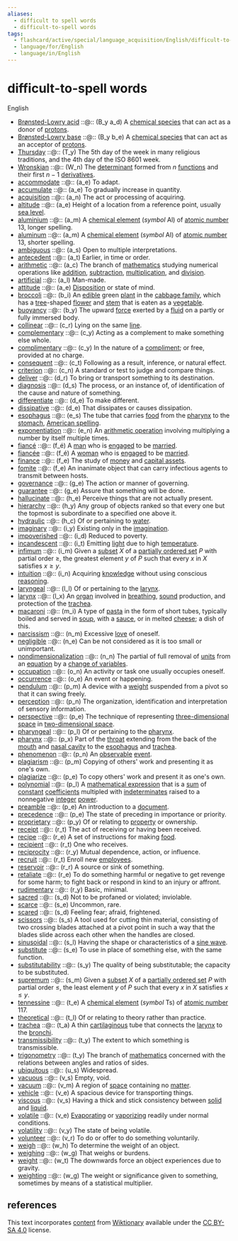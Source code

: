 ```yaml
---
aliases:
  - difficult to spell words
  - difficult-to-spell words
tags:
  - flashcard/active/special/language_acquisition/English/difficult-to-spell_words
  - language/for/English
  - language/in/English
---
```


# difficult-to-spell words

English

- [Brønsted-Lowry acid](https://en.wiktionary.org/wiki/Brønsted-Lowry_acid) ::@:: \(B\_y a\_d\) A [chemical species](../../../general/chemical%20species.md) that can act as a donor of [protons](../../../general/proton.md). <!--SR:!2028-01-30,1078,363!2027-01-20,784,343-->
- [Brønsted-Lowry base](https://en.wiktionary.org/wiki/Brønsted-Lowry_base) ::@:: \(B\_y b\_e\) A [chemical species](../../../general/chemical%20species.md) that can act as an acceptor of [protons](../../../general/proton.md). <!--SR:!2028-06-04,1265,383!2026-11-19,747,343-->
- [Thursday](https://en.wiktionary.org/wiki/Thursday) ::@:: \(T\_y\) The 5th day of the week in many religious traditions, and the 4th day of the ISO 8601 week. <!--SR:!2026-05-03,596,396!2028-04-22,1144,376-->
- [Wronskian](https://en.wiktionary.org/wiki/Wronskian) ::@:: \(W\_n\) The [determinant](../../../general/deteriminant.md) formed from $n$ [functions](../../../general/function%20(mathematics).md) and their first $n - 1$ [derivatives](../../../general/derivative.md). <!--SR:!2029-06-23,1571,364!2028-12-08,1410,364-->
- [accommodate](https://en.wiktionary.org/wiki/accommodate) ::@:: \(a\_e\) To adapt. <!--SR:!2027-10-28,1008,344!2025-12-12,317,284-->
- [accumulate](https://en.wiktionary.org/wiki/accumulate) ::@:: \(a\_e\) To gradually increase in quantity. <!--SR:!2025-10-26,467,332!2031-05-04,2141,394-->
- [acquisition](https://en.wiktionary.org/wiki/acquisition) ::@:: \(a\_n\) The act or processing of acquiring. <!--SR:!2025-07-27,25,396!2025-07-27,25,396-->
- [altitude](https://en.wiktionary.org/wiki/altitude) ::@:: \(a\_e\) Height of a location from a reference point, usually [sea level](../../../general/sea%20level.md). <!--SR:!2026-11-11,729,324!2027-02-11,798,324-->
- [aluminium](https://en.wiktionary.org/wiki/aluminium) ::@:: \(a\_m\) A [chemical element](../../../general/chemical%20element.md) (_symbol_ Al) of [atomic number](../../../general/atomic%20number.md) 13, longer spelling. <!--SR:!2026-01-28,526,310!2027-04-28,654,330-->
- [aluminum](https://en.wiktionary.org/wiki/aluminum) ::@:: \(a\_m\) A [chemical element](../../../general/chemical%20element.md) (_symbol_ Al) of [atomic number](../../../general/atomic%20number.md) 13, shorter spelling. <!--SR:!2025-10-08,458,310!2025-08-26,408,290-->
- [ambiguous](https://en.wiktionary.org/wiki/ambiguous) ::@:: \(a\_s\) Open to multiple interpretations. <!--SR:!2025-10-02,452,396!2027-07-19,958,396-->
- [antecedent](https://en.wiktionary.org/wiki/antecedent) ::@:: \(a\_t\) Earlier, in time or order. <!--SR:!2026-02-07,536,392!2028-03-02,1093,372-->
- [arithmetic](https://en.wiktionary.org/wiki/arithmetic) ::@:: \(a\_c\) The branch of [mathematics](../../../general/mathematics.md) studying numerical operations like [addition](../../../general/addition.md), [subtraction](../../../general/subtraction.md), [multiplication](../../../general/multiplication.md), and [division](../../../general/division%20(mathematics).md). <!--SR:!2027-09-25,993,344!2027-06-20,957,324-->
- [artificial](https://en.wiktionary.org/wiki/artificial) ::@:: \(a\_l\) Man-made. <!--SR:!2026-11-05,826,430!2026-06-20,667,410-->
- [attitude](https://en.wiktionary.org/wiki/attitude) ::@:: \(a\_e\) [Disposition](../../../general/disposition.md) or state of mind. <!--SR:!2028-04-07,1227,364!2030-05-05,1765,344-->
- [broccoli](https://en.wiktionary.org/wiki/broccoli) ::@:: \(b\_i\) An [edible](../../../general/edible.md) green [plant](../../../general/plant.md) in the [cabbage family](../../../general/Brassicaceae.md), which has a [tree](../../../general/tree.md)-shaped [flower](../../../general/flower.md) and [stem](../../../general/stalk.md) that is eaten as a [vegetable](../../../general/vegetable.md). <!--SR:!2027-09-03,1025,357!2026-12-20,794,357-->
- [buoyancy](https://en.wiktionary.org/wiki/buoyancy) ::@:: \(b\_y\) The upward [force](../../../general/force.md) exerted by a [fluid](../../../general/fluid.md) on a partly or fully immersed body. <!--SR:!2026-04-09,627,324!2027-02-07,791,324-->
- [collinear](https://en.wiktionary.org/wiki/collinear) ::@:: \(c\_r\) Lying on the same [line](../../../general/line%20(geometry).md). <!--SR:!2028-07-18,1305,364!2028-10-09,1372,364-->
- [complementary](https://en.wiktionary.org/wiki/complementary) ::@:: \(c\_y\) Acting as a complement to make something else whole. <!--SR:!2027-09-07,980,344!2028-02-06,1176,364-->
- [complimentary](https://en.wiktionary.org/wiki/complimentary) ::@:: \(c\_y\) In the nature of a [compliment](../../../general/compliment.md); or free, provided at no charge. <!--SR:!2025-09-28,294,244!2026-06-09,621,324-->
- [consequent](https://en.wiktionary.org/wiki/consequent) ::@:: \(c\_t\) Following as a result, inference, or natural effect. <!--SR:!2030-03-15,1793,412!2026-03-20,567,392-->
- [criterion](https://en.wiktionary.org/wiki/criterion) ::@:: \(c\_n\) A standard or test to judge and compare things. <!--SR:!2027-05-09,977,430!2025-08-27,409,350-->
- [deliver](https://en.wiktionary.org/wiki/deliver) ::@:: \(d\_r\) To bring or transport something to its destination. <!--SR:!2025-10-25,473,396!2026-09-15,745,416-->
- [diagnosis](https://en.wiktionary.org/wiki/diagnosis) ::@:: \(d\_s\) The process, or an instance of, of identification of the cause and nature of something. <!--SR:!2025-11-18,485,392!2026-11-28,838,433-->
- [differentiate](https://en.wiktionary.org/wiki/differentiate) ::@:: \(d\_e\) To make different. <!--SR:!2029-05-28,1545,364!2027-12-28,1109,344-->
- [dissipative](https://en.wiktionary.org/wiki/dissipative) ::@:: \(d\_e\) That dissipates or causes dissipation. <!--SR:!2029-11-18,1685,364!2027-12-25,1054,344-->
- [esophagus](https://en.wiktionary.org/wiki/esophagus) ::@:: \(e\_s\) The tube that carries [food](../../../general/food.md) from the [pharynx](../../../general/pharynx.md) to the [stomach](../../../general/stomach.md), [American spelling](../../../general/American%20and%20British%20English%20spelling%20differences.md). <!--SR:!2027-02-08,793,324!2026-06-30,638,284-->
- [exponentiation](https://en.wiktionary.org/wiki/exponentiation) ::@:: \(e\_n\) An [arithmetic operation](../../../general/arithmetic.md) involving multiplying a number by itself multiple times. <!--SR:!2029-04-14,1516,364!2025-11-12,464,304-->
- [fiancé](https://en.wiktionary.org/wiki/fiancé) ::@:: \(f\_é\) A [man](../../../general/man.md) who is [engaged](../../../general/engagement.md) to be [married](../../../general/marriage.md). <!--SR:!2027-07-11,936,344!2029-04-18,1518,364-->
- [fiancée](https://en.wiktionary.org/wiki/fiancée) ::@:: \(f\_é\) A [woman](../../../general/woman.md) who is [engaged](../../../general/engagement.md) to be [married](../../../general/marriage.md). <!--SR:!2027-02-09,862,344!2029-11-22,1689,364-->
- [finance](https://en.wiktionary.org/wiki/finance) ::@:: \(f\_e\) The study of [money](../../../general/money.md) and [capital assets](../../../general/capital%20asset.md). <!--SR:!2029-03-20,1494,364!2028-11-15,1391,364-->
- [fomite](https://en.wiktionary.org/wiki/fomite) ::@:: \(f\_e\) An inanimate object that can carry infectious agents to transmit between hosts. <!--SR:!2025-11-15,454,376!2025-09-27,447,396-->
- [governance](https://en.wiktionary.org/wiki/governance) ::@:: \(g\_e\) The action or manner of governing. <!--SR:!2028-08-08,1314,350!2029-01-18,1434,350-->
- [guarantee](https://en.wiktionary.org/wiki/guarantee) ::@:: \(g\_e\) Assure that something will be done. <!--SR:!2028-08-18,1225,363!2027-01-08,585,283-->
- [hallucinate](https://en.wiktionary.org/wiki/hallucinate) ::@:: \(h\_e\) Perceive things that are not actually present. <!--SR:!2025-10-15,468,388!2026-11-06,723,348-->
- [hierarchy](https://en.wiktionary.org/wiki/hierarchy) ::@:: \(h\_y\) Any group of objects ranked so that every one but the topmost is subordinate to a specified one above it. <!--SR:!2025-07-18,25,393!2025-07-18,25,393-->
- [hydraulic](https://en.wiktionary.org/wiki/hydraulic) ::@:: \(h\_c\) Of or pertaining to [water](../../../general/water.md). <!--SR:!2026-10-20,808,432!2026-04-17,656,432-->
- [imaginary](https://en.wiktionary.org/wiki/imaginary) ::@:: \(i\_y\) Existing only in the [imagination](../../../general/imagination.md). <!--SR:!2029-02-19,1470,364!2027-07-05,933,344-->
- [impoverished](https://en.wiktionary.org/wiki/impoverished) ::@:: \(i\_d\) Reduced to poverty. <!--SR:!2025-07-28,26,396!2025-07-27,25,396-->
- [incandescent](https://en.wiktionary.org/wiki/incandescent) ::@:: \(i\_t\) Emitting [light](../../../general/light.md) due to high [temperature](../../../general/temperature.md). <!--SR:!2026-02-06,547,324!2025-12-26,296,264-->
- [infimum](https://en.wiktionary.org/wiki/infimum) ::@:: \(i\_m\) Given a [subset](../../../general/subset.md) $X$ of a [partially ordered set](../../../general/partially%20ordered%20set.md) $P$ with partial order $\ge$, the greatest element $y$ of $P$ such that every $x$ in $X$ satisfies $x \ge y$. <!--SR:!2031-02-26,2067,410!2028-11-07,1279,350-->
- [intuition](https://en.wiktionary.org/wiki/intuition) ::@:: \(i\_n\) Acquiring [knowledge](../../../general/knowledge.md) without using conscious [reasoning](../../../general/reason.md). <!--SR:!2028-01-19,1072,344!2028-04-27,1149,344-->
- [laryngeal](https://en.wiktionary.org/wiki/laryngeal) ::@:: \(l\_l\) Of or pertaining to the [larynx](../../../general/larynx.md). <!--SR:!2028-03-14,1115,344!2028-04-25,1144,344-->
- [larynx](https://en.wiktionary.org/wiki/larynx) ::@:: \(l\_x\) An [organ](../../../general/organ%20(anatomy).md) involved in [breathing](../../../general/breathing.md), [sound](../../../general/sound.md) production, and protection of the [trachea](../../../general/trachea.md). <!--SR:!2026-07-18,508,284!2026-11-09,725,324-->
- [macaroni](https://en.wiktionary.org/wiki/macaroni) ::@:: \(m\_i\) A type of [pasta](../../../general/pasta.md) in the form of short tubes, typically boiled and served in [soup](../../../general/soup.md), with a [sauce](../../../general/sauce.md), or in melted [cheese](../../../general/cheese.md); a dish of this. <!--SR:!2025-07-19,26,393!2025-07-18,25,393-->
- [narcissism](https://en.wiktionary.org/wiki/narcissism) ::@:: \(n\_m\) Excessive [love](../../../general/love.md) of oneself. <!--SR:!2027-03-19,939,428!2026-09-27,594,328-->
- [negligible](https://en.wiktionary.org/wiki/negligible) ::@:: \(n\_e\) Can be not considered as it is too small or unimportant. <!--SR:!2028-03-17,1115,344!2026-02-28,513,284-->
- [nondimensionalization](https://en.wiktionary.org/wiki/nondimensionalization) ::@:: \(n\_n\) The partial of full removal of [units](../../../general/unit%20of%20measurement.md) from an [equation](../../../general/equation.md) by a [change of variables](../../../general/change%20of%20variables.md). <!--SR:!2029-06-09,1557,364!2025-10-13,440,304-->
- [occupation](https://en.wiktionary.org/wiki/occupation) ::@:: \(o\_n\) An activity or task one usually occupies oneself. <!--SR:!2026-01-01,535,412!2030-06-15,1880,412-->
- [occurrence](https://en.wiktionary.org/wiki/occurrence) ::@:: \(o\_e\) An event or happening. <!--SR:!2027-04-06,949,430!2029-01-14,1443,390-->
- [pendulum](https://en.wiktionary.org/wiki/pendulum) ::@:: \(p\_m\) A device with a [weight](../../../general/weight%20(object).md) suspended from a pivot so that it can swing freely. <!--SR:!2025-07-30,456,378!2026-09-07,462,338-->
- [perception](https://en.wiktionary.org/wiki/perception) ::@:: \(p\_n\) The organization, identification and interpretation of sensory information. <!--SR:!2025-07-18,25,393!2025-07-20,27,393-->
- [perspective](https://en.wiktionary.org/wiki/perspective) ::@:: \(p\_e\) The technique of representing [three-dimensional space](../../../general/three-dimensional%20space.md) in [two-dimensional space](../../../general/two-dimensional%20space.md). <!--SR:!2027-12-07,1035,352!2031-07-21,2211,392-->
- [pharyngeal](https://en.wiktionary.org/wiki/pharyngeal) ::@:: \(p\_l\) Of or pertaining to the [pharynx](../../../general/pharynx.md). <!--SR:!2028-01-14,1069,344!2026-11-17,730,324-->
- [pharynx](https://en.wiktionary.org/wiki/pharynx) ::@:: \(p\_x\) Part of the [throat](../../../general/throat.md) extending from the back of the [mouth](../../../general/mouth.md) and [nasal cavity](../../../general/nasal%20cavity.md) to the [esophagus](../../../general/esophagus.md) and [trachea](../../../general/trachea.md). <!--SR:!2027-03-18,729,264!2025-07-15,391,304-->
- [phenomenon](https://en.wiktionary.org/wiki/phenomenon) ::@:: \(p\_n\) An [observable](../../../general/observable.md) [event](../../../general/event%20(philosophy).md). <!--SR:!2028-02-16,1089,363!2025-07-18,77,223-->
- [plagiarism](https://en.wiktionary.org/wiki/plagiarism) ::@:: \(p\_m\) Copying of others' work and presenting it as one's own. <!--SR:!2026-12-31,761,324!2028-10-05,1297,324-->
- [plagiarize](https://en.wiktionary.org/wiki/plagiarize) ::@:: \(p\_e\) To copy others' work and present it as one's own. <!--SR:!2028-12-14,1415,364!2027-09-18,1019,324-->
- [polynomial](https://en.wiktionary.org/wiki/polynomial) ::@:: \(p\_l\) A [mathematical expression](../../../general/expression%20(mathematics).md) that is a [sum](../../../general/summation.md) of [constant](../../../general/constant%20(mathematics).md) [coefficients](../../../general/coefficient.md) multipled with [indeterminates](../../../general/indeterminate%20(variable).md) raised to a nonnegative [integer](../../../general/integer.md) [power](../../../general/exponentiation.md). <!--SR:!2026-12-06,746,324!2027-03-29,916,344-->
- [preamble](https://en.wiktionary.org/wiki/preamble) ::@:: \(p\_e\) An introduction to a [document](../../../general/document.md). <!--SR:!2031-02-20,2089,392!2027-10-22,1001,352-->
- [precedence](https://en.wiktionary.org/wiki/precedence) ::@:: \(p\_e\) The state of preceding in importance or priority. <!--SR:!2026-08-30,770,430!2028-07-17,1286,390-->
- [proprietary](https://en.wiktionary.org/wiki/proprietary) ::@:: \(p\_y\) Of or relating to [property](../../../general/property.md) or ownership. <!--SR:!2026-03-31,596,396!2025-09-14,143,156-->
- [receipt](https://en.wiktionary.org/wiki/receipt) ::@:: \(r\_t\) The act of receiving or having been received. <!--SR:!2025-12-05,507,388!2027-12-03,952,308-->
- [recipe](https://en.wiktionary.org/wiki/recipe) ::@:: \(r\_e\) A set of instructions for making [food](../../../general/food.md). <!--SR:!2031-12-20,2357,428!2028-12-03,1409,408-->
- [recipient](https://en.wiktionary.org/wiki/recipient) ::@:: \(r\_t\) One who receives. <!--SR:!2026-01-23,558,408!2025-09-21,362,308-->
- [reciprocity](https://en.wiktionary.org/wiki/reciprocity) ::@:: \(r\_y\) Mutual dependence, action, or influence. <!--SR:!2025-11-01,493,408!2025-08-24,406,348-->
- [recruit](https://en.wiktionary.org/wiki/recruit) ::@:: \(r\_t\) Enroll new [employees](../../../general/employment.md#employee). <!--SR:!2028-06-25,1215,372!2028-09-29,1291,372-->
- [reservoir](https://en.wiktionary.org/wiki/reservoir) ::@:: \(r\_r\) A source or sink of something. <!--SR:!2027-10-20,1003,330!2027-03-11,779,290-->
- [retaliate](https://en.wiktionary.org/wiki/retaliate) ::@:: \(r\_e\) To do something harmful or negative to get revenge for some harm; to fight back or respond in kind to an injury or affront. <!--SR:!2025-07-28,26,396!2025-07-28,26,396-->
- [rudimentary](https://en.wiktionary.org/wiki/rudimentary) ::@:: \(r\_y\) Basic, minimal. <!--SR:!2030-08-26,1942,392!2027-07-02,1010,372-->
- [sacred](https://en.wiktionary.org/wiki/sacred) ::@:: \(s\_d\) Not to be profaned or violated; inviolable. <!--SR:!2025-10-14,428,376!2029-02-23,1333,356-->
- [scarce](https://en.wiktionary.org/wiki/scarce) ::@:: \(s\_e\) Uncommon, rare. <!--SR:!2025-08-20,394,376!2025-07-28,345,336-->
- [scared](https://en.wiktionary.org/wiki/scared) ::@:: \(s\_d\) Feeling fear; afraid, frightened. <!--SR:!2026-01-07,529,396!2026-08-18,718,416-->
- [scissors](https://en.wiktionary.org/wiki/scissors) ::@:: \(s\_s\) A tool used for cutting thin material, consisting of two crossing blades attached at a pivot point in such a way that the blades slide across each other when the handles are closed. <!--SR:!2026-01-10,480,332!2031-04-21,2121,412-->
- [sinusoidal](https://en.wiktionary.org/wiki/sinusoidal) ::@:: \(s\_l\) Having the shape or characteristics of a [sine wave](../../../general/sine%20wave.md). <!--SR:!2027-01-03,767,324!2026-09-06,549,244-->
- [substitute](https://en.wiktionary.org/wiki/substitute) ::@:: \(s\_e\) To use in place of something else, with the same function. <!--SR:!2025-07-29,27,396!2025-07-20,19,376-->
- [substitutability](https://en.wiktionary.org/wiki/substitutability) ::@:: \(s\_y\) The quality of being substitutable; the capacity to be substituted. <!--SR:!2025-07-29,27,396!2025-07-28,24,376-->
- [supremum](https://en.wiktionary.org/wiki/supremum) ::@:: \(s\_m\) Given a [subset](../../../general/subset.md) $X$ of a [partially ordered set](../../../general/partially%20ordered%20set.md) $P$ with partial order $\le$, the least element $y$ of $P$ such that every $x$ in $X$ satisfies $x \le y$. <!--SR:!2026-05-25,647,410!2028-08-16,1304,390-->
- [tennessine](https://en.wiktionary.org/wiki/tennessine) ::@:: \(t\_e\) A [chemical element](../../../general/chemical%20element.md) (_symbol_ Ts) of [atomic number](../../../general/atomic%20number.md) 117. <!--SR:!2026-10-23,679,332!2031-03-18,2094,412-->
- [theoretical](https://en.wiktionary.org/wiki/theoretical) ::@:: \(t\_l\) Of or relating to theory rather than practice. <!--SR:!2027-02-13,825,330!2026-02-02,521,290-->
- [trachea](https://en.wiktionary.org/wiki/trachea) ::@:: \(t\_a\) A thin [cartilaginous](../../../general/cartilage.md) tube that connects the [larynx](../../../general/larynx.md) to the [bronchi](../../../general/bronchus.md). <!--SR:!2026-07-29,611,284!2026-11-15,799,344-->
- [transmissibility](https://en.wiktionary.org/wiki/transmissibility) ::@:: \(t\_y\) The extent to which something is transmissible. <!--SR:!2028-08-17,1330,364!2026-10-21,710,324-->
- [trigonometry](https://en.wiktionary.org/wiki/trigonometry) ::@:: \(t\_y\) The branch of [mathematics](../../../general/mathematics.md) concerned with the relations between angles and ratios of sides. <!--SR:!2026-04-02,565,290!2026-08-02,629,290-->
- [ubiquitous](https://en.wiktionary.org/wiki/ubiquitous) ::@:: \(u\_s\) Widespread. <!--SR:!2028-05-05,1167,388!2026-09-24,695,348-->
- [vacuous](https://en.wiktionary.org/wiki/vacuous) ::@:: \(v\_s\) Empty, void. <!--SR:!2028-04-28,1242,364!2025-12-24,514,324-->
- [vacuum](https://en.wiktionary.org/wiki/vacuum) ::@:: \(v\_m\) A region of [space](../../../general/space.md) containing no [matter](../../../general/matter.md). <!--SR:!2028-10-23,1372,364!2028-06-10,1275,364-->
- [vehicle](https://en.wiktionary.org/wiki/vehicle) ::@:: \(v\_e\) A spacious device for transporting things. <!--SR:!2026-10-30,783,416!2030-03-08,1719,396-->
- [viscous](https://en.wiktionary.org/wiki/viscous) ::@:: \(v\_s\) Having a thick and stick consistency between [solid](../../../general/solid.md) and [liquid](../../../general/liquid.md). <!--SR:!2028-03-05,1199,364!2025-09-01,433,324-->
- [volatile](https://en.wiktionary.org/wiki//volatile) ::@:: \(v\_e\) [Evaporating](../../../general/evaporation.md) or [vaporizing](../../../general/vaporization.md) readily under normal conditions. <!--SR:!2025-07-20,27,393!2025-07-20,27,393-->
- [volatility](https://en.wiktionary.org/wiki/volatility) ::@:: \(v\_y\) The state of being volatile. <!--SR:!2025-07-19,26,393!2025-07-19,26,393-->
- [volunteer](https://en.wiktionary.org/wiki/volunteer) ::@:: \(v\_r\) To do or offer to do something voluntarily. <!--SR:!2030-03-21,1819,392!2029-01-07,1369,372-->
- [weigh](https://en.wiktionary.org/wiki/weigh) ::@:: \(w\_h\) To determine the weight of an object. <!--SR:!2025-07-28,26,396!2025-07-29,27,396-->
- [weighing](https://en.wiktionary.org/wiki/weighing) ::@:: \(w\_g\) That weighs or burdens. <!--SR:!2025-07-27,25,396!2025-07-27,25,396-->
- [weight](https://en.wiktionary.org/wiki/weight) ::@:: \(w\_t\) The downwards force an object experiences due to gravity. <!--SR:!2025-07-27,25,396!2025-07-27,25,396-->
- [weighting](https://en.wiktionary.org/wiki/weighting) ::@:: \(w\_g\) The weight or significance given to something, sometimes by means of a statistical multiplier. <!--SR:!2025-07-27,25,396!2025-07-27,25,396-->

## references

This text incorporates [content](https://en.wiktionary.org/) from [Wiktionary](../../../general/Wiktionary.md) available under the [CC BY-SA 4.0](https://creativecommons.org/licenses/by-sa/4.0/) license.
